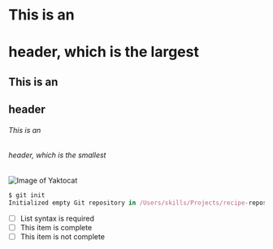 # This is an <h1> header, which is the largest
## This is an <h2> header
###### This is an <h6> header, which is the smallest
  
  ![Image of Yaktocat](https://octodex.github.com/images/yaktocat.png)
  
  ``` javascript
$ git init
Initialized empty Git repository in /Users/skills/Projects/recipe-repository/.git/
```
- [ ] List syntax is required
- [ ] This item is complete
- [ ] This item is not complete
